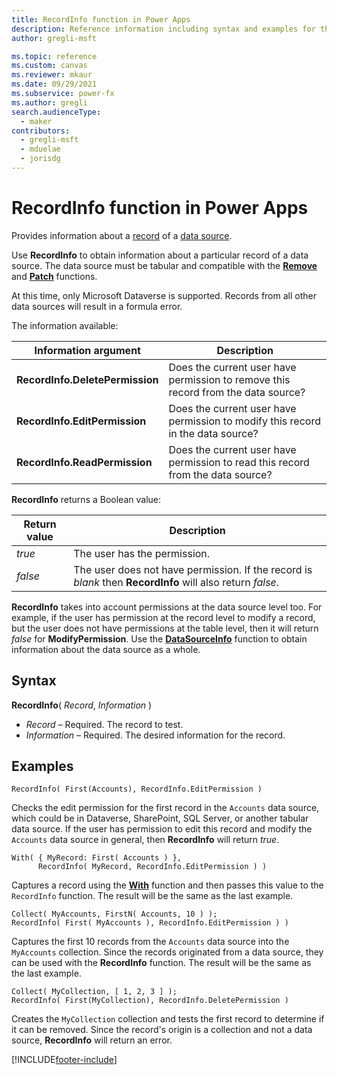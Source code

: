```yaml
---
title: RecordInfo function in Power Apps
description: Reference information including syntax and examples for the RecordInfo function in Power Apps.
author: gregli-msft

ms.topic: reference
ms.custom: canvas
ms.reviewer: mkaur
ms.date: 09/29/2021
ms.subservice: power-fx
ms.author: gregli
search.audienceType:
  - maker
contributors:
  - gregli-msft
  - mduelae
  - jorisdg
---
```


# RecordInfo function in Power Apps

Provides information about a [record](/power-apps/maker/canvas-apps/working-with-tables#elements-of-a-table) of a [data source](/power-apps/maker/canvas-apps/working-with-data-sources).

Use **RecordInfo** to obtain information about a particular record of a data source. The data source must be tabular and compatible with the [**Remove**](function-remove-removeif.md) and [**Patch**](function-patch.md) functions.

At this time, only Microsoft Dataverse is supported. Records from all other data sources will result in a formula error.

The information available:

| Information argument            | Description                                                                       |
| ------------------------------- | --------------------------------------------------------------------------------- |
| **RecordInfo.DeletePermission** | Does the current user have permission to remove this record from the data source? |
| **RecordInfo.EditPermission**   | Does the current user have permission to modify this record in the data source?   |
| **RecordInfo.ReadPermission**   | Does the current user have permission to read this record from the data source?   |

**RecordInfo** returns a Boolean value:

| Return value | Description                                                                                               |
| ------------ | --------------------------------------------------------------------------------------------------------- |
| _true_       | The user has the permission.                                                                              |
| _false_      | The user does not have permission. If the record is _blank_ then **RecordInfo** will also return _false_. |

**RecordInfo** takes into account permissions at the data source level too. For example, if the user has permission at the record level to modify a record, but the user does not have permissions at the table level, then it will return _false_ for **ModifyPermission**. Use the [**DataSourceInfo**](function-datasourceinfo.md) function to obtain information about the data source as a whole.

## Syntax

**RecordInfo**( _Record_, _Information_ )

- _Record_ – Required. The record to test.
- _Information_ – Required. The desired information for the record.

## Examples

```powerapps-dot
RecordInfo( First(Accounts), RecordInfo.EditPermission )
```

Checks the edit permission for the first record in the `Accounts` data source, which could be in Dataverse, SharePoint, SQL Server, or another tabular data source. If the user has permission to edit this record and modify the `Accounts` data source in general, then **RecordInfo** will return _true_.

```powerapps-dot
With( { MyRecord: First( Accounts ) },
      RecordInfo( MyRecord, RecordInfo.EditPermission ) )
```

Captures a record using the [**With**](function-with.md) function and then passes this value to the `RecordInfo` function. The result will be the same as the last example.

```powerapps-dot
Collect( MyAccounts, FirstN( Accounts, 10 ) );
RecordInfo( First( MyAccounts ), RecordInfo.EditPermission ) )
```

Captures the first 10 records from the `Accounts` data source into the `MyAccounts` collection. Since the records originated from a data source, they can be used with the **RecordInfo** function. The result will be the same as the last example.

```powerapps-dot
Collect( MyCollection, [ 1, 2, 3 ] );
RecordInfo( First(MyCollection), RecordInfo.DeletePermission )
```

Creates the `MyCollection` collection and tests the first record to determine if it can be removed. Since the record's origin is a collection and not a data source, **RecordInfo** will return an error.

[!INCLUDE[footer-include](../../includes/footer-banner.md)]
